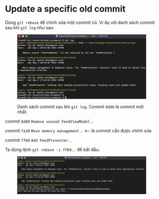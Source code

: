 # Update a specific old commit

Dùng `git rebase` để chỉnh sửa một commit cũ. Ví dụ với danh sách commit sau khi `git log` như sau:

<figure><img src="../.gitbook/assets/Screen Shot 2023-09-02 at 21.14.30.png" alt=""><figcaption><p>Danh sách commit sau khi <code>git log</code>. Commit <code>8d80</code> là commit mới nhất.</p></figcaption></figure>

commit `8d80` `Remove unused FeedViewModel..`

commit `fa10` `Move memory management..` <-- là commit cần được chỉnh sửa

commit `ff69` `Add FeedPresenter..`

Ta dùng lệnh `git rebase -i ff69..` để bắt đầu:

<figure><img src="../.gitbook/assets/Screen Shot 2023-09-02 at 21.20.41 copy.jpg" alt=""><figcaption></figcaption></figure>

